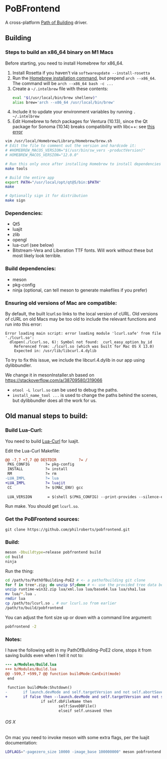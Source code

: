 PoBFrontend
===========

A cross-platform [Path of Building](https://github.com/Openarl/PathOfBuilding) driver.

Building
--------

### Steps to build an x86_64 binary on M1 Macs

Before starting, you need to install Homebrew for x86_64.

1. Install Rosetta if you haven't via `softwareupdate --install-rosetta`
2. Run the [Homebrew installation command](https://docs.brew.sh/Installation),
   but prepend `arch --x86_64`. The command will be `arch --x86_64 bash -c ...`
3. Create a `~/.intelbrew` file with these contents:
   ```sh
   eval "$(/usr/local/bin/brew shellenv)"
   alias brew='arch --x86_64 /usr/local/bin/brew'
   ```
4. Include it to update your environment variables by running `. ~/.intelbrew`
5. Edit Homebrew to fetch packages for Ventura (10.13), since the Qt package
   for Sonoma (10.14) breaks compatibility with libc++: see [this error](https://www.pathofexile.com/forum/view-thread/3009944/page/34#:~:text=__ZTVNSt3__13pmr25monotonic_buffer_resourceE)


```sh
vim /usr/local/Homebrew/Library/Homebrew/brew.sh
# Edit the file to comment out the version and hardcode it:
# #HOMEBREW_MACOS_VERSION="$(/usr/bin/sw_vers -productVersion)"
# HOMEBREW_MACOS_VERSION="12.0.0"

# Run this only once after installing Homebrew to install dependencies
make tools

# Build the entire app
export PATH="/usr/local/opt/qt@5/bin:$PATH"
make

# Optionally sign it for distribution
make sign
```

### Dependencies:

- Qt5
- luajit
- zlib
- opengl
- lua-curl (see below)
- Bitstream-Vera and Liberation TTF fonts. Will work without these but most likely look terrible.

### Build dependencies:

- meson
- pkg-config
- ninja (optional, can tell meson to generate makefiles if you prefer)

### Ensuring old versions of Mac are compatible:

By default, the built lcurl.so links to the local version of cURL. Old
versions of cURL on old Macs may be too old to include the relevant functions and run into this error:

```
Error loading main script: error loading module 'lcurl.safe' from file './lcurl.so':
  dlopen(./lcurl.so, 6): Symbol not found: _curl_easy_option_by_id
    Referenced from: ./lcurl.so (which was built for Mac OS X 13.0)
    Expected in: /usr/lib/libcurl.4.dylib
```

To try to fix this issue, we include the libcurl.4.dylib in our app
using dylibbundler.

We change it in mesonInstaller.sh based on https://stackoverflow.com/a/38709580/319066

- `otool -L lcurl.so` can be used to debug the paths.
- `install_name_tool ...` is used to change the paths behind the scenes, but
  dylibbundler does all the work for us.

## Old manual steps to build:

### Build Lua-Curl:

You need to build [Lua-Curl](https://github.com/Lua-cURL/Lua-cURLv3) for luajit.

Edit the Lua-Curl Makefile:

```diff
@@ -7,7 +7,7 @@ DESTDIR          ?= /
 PKG_CONFIG       ?= pkg-config
 INSTALL          ?= install
 RM               ?= rm
-LUA_IMPL         ?= lua
+LUA_IMPL         ?= luajit
 CC               ?= $(MAC_ENV) gcc
 
 LUA_VERSION       = $(shell $(PKG_CONFIG) --print-provides --silence-errors $(LUA_IMPL))
```
 
Run make. You should get `lcurl.so`.

### Get the PoBFrontend sources:

`git clone https://github.com/philroberts/pobfrontend.git`

### Build:

```bash
meson -Dbuildtype=release pobfrontend build
cd build
ninja
```

Run the thing:

```bash
cd /path/to/PathOfBuilding-PoE2 # <- a pathofbuilding git clone
for f in tree*.zip; do unzip $f;done # <- use the provided tree data because reasons
unzip runtime-win32.zip lua/xml.lua lua/base64.lua lua/sha1.lua
mv lua/*.lua .
rmdir lua
cp /path/to/lcurl.so . # our lcurl.so from earlier
/path/to/build/pobfrontend
```

You can adjust the font size up or down with a command line argument:

```bash
pobfrontend -2
```

### Notes:

I have the following edit in my PathOfBuilding-PoE2 clone, stops it from saving builds even when I tell it not to:

```diff
--- a/Modules/Build.lua
+++ b/Modules/Build.lua
@@ -599,7 +599,7 @@ function buildMode:CanExit(mode)
 end
 
 function buildMode:Shutdown()
-       if launch.devMode and self.targetVersion and not self.abortSave then
+       if false then --launch.devMode and self.targetVersion and not self.abortSave then
                if self.dbFileName then
                        self:SaveDBFile()
                        elseif self.unsaved then
```

###### OS X

On mac you need to invoke meson with some extra flags, per the luajit documentation:

```bash
LDFLAGS="-pagezero_size 10000 -image_base 100000000" meson pobfrontend build
```


